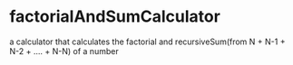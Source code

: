 # factorialAndSumCalculator
a calculator that calculates the factorial and recursiveSum(from N +  N-1 + N-2 + ....  + N-N) of a number  
